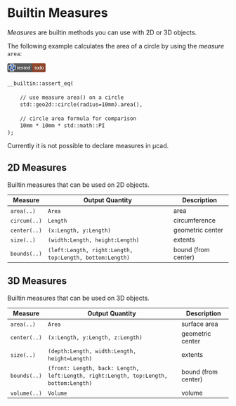 # Builtin Measures

*Measures* are builtin methods you can use with 2D or 3D objects.

The following example calculates the area of a circle by using the *measure* `area`:

[![test](.test/measure.png)](.test/measure.log)

```µcad,measure
__builtin::assert_eq( 

    // use measure area() on a circle
    std::geo2d::circle(radius=10mm).area(),

    // circle area formula for comparison
    10mm * 10mm * std::math::PI
);
```

Currently it is not possible to declare measures in µcad.

## 2D Measures

Builtin measures that can be used on 2D objects.

| Measure      | Output Quantity                                          | Description         |
| ------------ | -------------------------------------------------------- | ------------------- |
| `area(..)`   | `Area`                                                   | area                |
| `circum(..)` | `Length`                                                 | circumference       |
| `center(..)` | `(x:Length, y:Length)`                                   | geometric center    |
| `size(..)`   | `(width:Length, height:Length)`                          | extents             |
| `bounds(..)` | `(left:Length, right:Length, top:Length, bottom:Length)` | bound (from center) |

## 3D Measures

Builtin measures that can be used on 3D objects.

| Measure      | Output Quantity                                                                       | Description         |
| ------------ | ------------------------------------------------------------------------------------- | ------------------- |
| `area(..)`   | `Area`                                                                                | surface area        |
| `center(..)` | `(x:Length, y:Length, z:Length)`                                                      | geometric center    |
| `size(..)`   | `(depth:Length, width:Length, height=Length)`                                         | extents             |
| `bounds(..)` | `(front: Length, back: Length, left:Length, right:Length, top:Length, bottom:Length)` | bound (from center) |
| `volume(..)` | `Volume`                                                                              | volume              |
